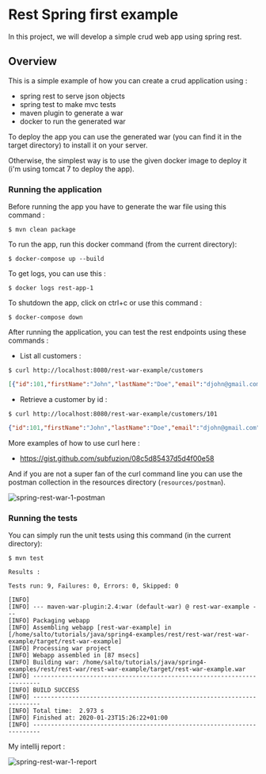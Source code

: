 # Rest Spring first example

In this project, we will develop a simple crud web app using spring rest.

## Overview

This is a simple example of how you can create a crud application using :

- spring rest to serve json objects
- spring test to make mvc tests
- maven plugin to generate a war
- docker to run the generated war

To deploy the app you can use the generated war (you can find it in the target directory) to install it on your server.

Otherwise, the simplest way is to use the given docker image to deploy it (i'm using tomcat 7 to deploy the app).

### Running the application

Before running the app you have to generate the war file using this command :

```shell script
$ mvn clean package
```

To run the app, run this docker command (from the current directory):

```shell script
$ docker-compose up --build
```

To get logs, you can use this :

```shell script
$ docker logs rest-app-1
```

To shutdown the app, click on ctrl+c or use this command :

```shell script
$ docker-compose down
```

After running the application, you can test the rest endpoints using these commands :

* List all customers :

```shell script
$ curl http://localhost:8080/rest-war-example/customers
```

```json
[{"id":101,"firstName":"John","lastName":"Doe","email":"djohn@gmail.com","mobile":"121-232-3435","dateOfBirth":1579789950273},{"id":201,"firstName":"Russ","lastName":"Smith","email":"sruss@gmail.com","mobile":"343-545-2345","dateOfBirth":1579789950273},{"id":301,"firstName":"Kate","lastName":"Williams","email":"kwilliams@gmail.com","mobile":"876-237-2987","dateOfBirth":1579789950273}]
```

* Retrieve a customer by id :

```shell script
$ curl http://localhost:8080/rest-war-example/customers/101
```

```json
{"id":101,"firstName":"John","lastName":"Doe","email":"djohn@gmail.com","mobile":"121-232-3435","dateOfBirth":1579789950273}
```

More examples of how to use curl here :

- https://gist.github.com/subfuzion/08c5d85437d5d4f00e58

And if you are not a super fan of the curl command line you can use the postman collection in the resources directory (`resources/postman`).

![spring-rest-war-1-postman](https://user-images.githubusercontent.com/16627692/72993910-76a51180-3df6-11ea-8d34-78079acf1a29.png)


### Running the tests

You can simply run the unit tests using this command (in the current directory):

```shell script
$ mvn test
```

```log
Results :

Tests run: 9, Failures: 0, Errors: 0, Skipped: 0

[INFO] 
[INFO] --- maven-war-plugin:2.4:war (default-war) @ rest-war-example ---
[INFO] Packaging webapp
[INFO] Assembling webapp [rest-war-example] in [/home/salto/tutorials/java/spring4-examples/rest/rest-war/rest-war-example/target/rest-war-example]
[INFO] Processing war project
[INFO] Webapp assembled in [87 msecs]
[INFO] Building war: /home/salto/tutorials/java/spring4-examples/rest/rest-war/rest-war-example/target/rest-war-example.war
[INFO] ------------------------------------------------------------------------
[INFO] BUILD SUCCESS
[INFO] ------------------------------------------------------------------------
[INFO] Total time:  2.973 s
[INFO] Finished at: 2020-01-23T15:26:22+01:00
[INFO] ------------------------------------------------------------------------

```

My intellij report :

![spring-rest-war-1-report](https://user-images.githubusercontent.com/16627692/72992530-2b89ff00-3df4-11ea-91e9-39afd86700bc.png)
